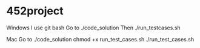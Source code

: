 # 452project

Windows
I use git bash
Go to ./code_solution
Then ./run_testcases.sh

Mac
Go to ./code_solution
chmod +x run_test_cases.sh
./run_test_cases.sh
